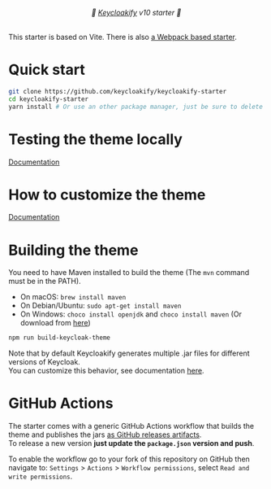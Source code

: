<p align="center">
    <i>🚀 <a href="https://keycloakify.dev">Keycloakify</a> v10 starter 🚀</i>
    <br/>
    <br/>
</p>

This starter is based on Vite. There is also [a Webpack based starter](https://github.com/keycloakify/keycloakify-starter-webpack).

# Quick start

```bash
git clone https://github.com/keycloakify/keycloakify-starter
cd keycloakify-starter
yarn install # Or use an other package manager, just be sure to delete the yarn.lock if you do.
```

# Testing the theme locally

[Documentation](https://docs.keycloakify.dev/v/v10/testing-your-theme)

# How to customize the theme

[Documentation](https://docs.keycloakify.dev/v/v10/customization-strategies)

# Building the theme

You need to have Maven installed to build the theme (The `mvn` command must be in the PATH).

-   On macOS: `brew install maven`
-   On Debian/Ubuntu: `sudo apt-get install maven`
-   On Windows: `choco install openjdk` and `choco install maven` (Or download from [here](https://maven.apache.org/download.cgi))

```bash
npm run build-keycloak-theme
```

Note that by default Keycloakify generates multiple .jar files for different versions of Keycloak.  
You can customize this behavior, see documentation [here](https://docs.keycloakify.dev/v/v10/targetting-specific-keycloak-versions).

# GitHub Actions

The starter comes with a generic GitHub Actions workflow that builds the theme and publishes
the jars [as GitHub releases artifacts](https://github.com/keycloakify/keycloakify-starter/releases/tag/v7.0.1).  
To release a new version **just update the `package.json` version and push**.

To enable the workflow go to your fork of this repository on GitHub then navigate to:
`Settings` > `Actions` > `Workflow permissions`, select `Read and write permissions`.
